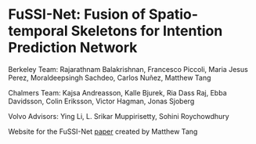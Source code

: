 # FuSSI-Net: Fusion of Spatio-temporal Skeletons for Intention Prediction Network

Berkeley Team: Rajarathnam Balakrishnan, Francesco Piccoli, Maria Jesus Perez, Moraldeepsingh Sachdeo, Carlos Nuñez, Matthew Tang

Chalmers Team: Kajsa Andreasson, Kalle Bjurek, Ria Dass Raj, Ebba Davidsson, Colin Eriksson, Victor Hagman, Jonas Sjoberg

Volvo Advisors: Ying Li, L. Srikar Muppirisetty, Sohini Roychowdhury

Website for the FuSSI-Net [paper](https://arxiv.org/abs/2005.07796) created by Matthew Tang
